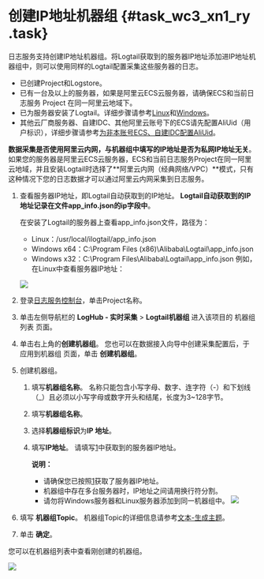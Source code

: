 # 创建IP地址机器组 {#task_wc3_xn1_ry .task}

日志服务支持创建IP地址机器组。将Logtail获取到的服务器IP地址添加进IP地址机器组中，则可以使用同样的Logtail配置采集这些服务器的日志。

-   已创建Project和Logstore。
-   已有一台及以上的服务器，如果是阿里云ECS云服务器，请确保ECS和当前日志服务 Project 在同一阿里云地域下。
-   已为服务器安装了Logtail。详细步骤请参考[Linux](intl.zh-CN/用户指南/Logtail采集/安装/Linux.md)和[Windows](intl.zh-CN/用户指南/Logtail采集/安装/Windows.md)。
-   其他云厂商服务器、自建IDC、其他阿里云账号下的ECS请先配置AliUid（用户标识），详细步骤请参考[为非本账号ECS、自建IDC配置AliUid](intl.zh-CN/用户指南/Logtail采集/机器组/为非本账号ECS、自建IDC配置AliUid.md)。

**数据采集是否使用阿里云内网，与机器组中填写的IP地址是否为私网IP地址无关**。如果您的服务器是阿里云ECS云服务器，ECS和当前日志服务Project在同一阿里云地域，并且安装Logtail时选择了**阿里云内网（经典网络/VPC）**模式，只有这种情况下您的日志数据才可以通过阿里云内网采集到日志服务。

1.  查看服务器IP地址，即Logtail自动获取到的IP地址。 **Logtail自动获取到的IP地址记录在文件app\_info.json的ip字段中**。

    在安装了Logtail的服务器上查看app\_info.json文件，路径为：

    -   Linux：/usr/local/ilogtail/app\_info.json
    -   Windows x64：C:\\Program Files \(x86\)\\Alibaba\\Logtail\\app\_info.json
    -   Windows x32：C:\\Program Files\\Alibaba\\Logtail\\app\_info.json
    例如，在Linux中查看服务器IP地址：

    ![](http://static-aliyun-doc.oss-cn-hangzhou.aliyuncs.com/assets/img/13080/153682208210497_zh-CN.png)

2.  登录[日志服务控制台](https://sls.console.aliyun.com)，单击Project名称。 
3.  单击左侧导航栏的 **LogHub - 实时采集** \> **Logtail机器组** 进入该项目的 机器组列表 页面。 
4.  单击右上角的**创建机器组**。 您也可以在数据接入向导中创建采集配置后，于 应用到机器组 页面，单击 **创建机器组**。
5.  创建机器组。 
    1.  填写**机器组名称**。 名称只能包含小写字母、数字、连字符（-）和下划线（\_）且必须以小写字母或数字开头和结尾，长度为3~128字节。
    2.  填写**机器组名称**。 
    3.  选择**机器组标识**为**IP 地址**。 
    4.  填写**IP地址**。 请填写[1](#ip)中获取到的服务器IP地址。

        **说明：** 

        -   请确保您已按照[1](#ip)获取了服务器IP地址。
        -   机器组中存在多台服务器时，IP地址之间请用换行符分割。
        -   请勿将Windows服务器和Linux服务器添加到同一机器组中。
        ![](http://static-aliyun-doc.oss-cn-hangzhou.aliyuncs.com/assets/img/13080/15368220825277_zh-CN.png)

6.  填写 **机器组Topic**。 机器组Topic的详细信息请参考[文本-生成主题](intl.zh-CN/用户指南/Logtail采集/数据源/文本-生成主题.md)。
7.   单击 **确定**。 

您可以在机器组列表中查看刚创建的机器组。

![](http://static-aliyun-doc.oss-cn-hangzhou.aliyuncs.com/assets/img/13080/15368220825279_zh-CN.png)


